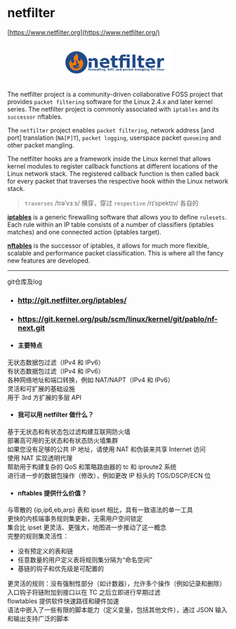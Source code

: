 # netfilter  

[https://www.netfilter.org](https://www.netfilter.org/)  

<br>
<div align=center>
    <img src="res/images/netfilter-logo3.png" width="50%"></img>  
</div>
<br>

The netfilter project is a community-driven collaborative FOSS project that provides `packet filtering` software for the Linux 2.4.x and later kernel series. The netfilter project is commonly associated with `iptables` and its `successor` nftables.  

The `netfilter` project enables `packet filtering`, network address [and port] translation (`NA[P]T`), `packet logging`, userspace packet `queueing` and other packet mangling.  

The netfilter hooks are a framework inside the Linux kernel that allows kernel modules to register callback functions at different locations of the Linux network stack. The registered callback function is then called back for every packet that traverses the respective hook within the Linux network stack.  

> `traverses` /trəˈvɜːs/ 横穿，穿过  `respective` /rɪˈspektɪv/ 各自的  

[**iptables**]() is a generic firewalling software that allows you to define `rulesets`. Each rule within an IP table consists of a number of classifiers (iptables matches) and one connected action (iptables target).

[**nftables**]() is the successor of iptables, it allows for much more flexible, scalable and performance packet classification. This is where all the fancy new features are developed.

---
git仓库及log  
- ### http://git.netfilter.org/iptables/
- ### https://git.kernel.org/pub/scm/linux/kernel/git/pablo/nf-next.git

- #### 主要特点  

无状态数据包过滤（IPv4 和 IPv6）  
有状态数据包过滤（IPv4 和 IPv6）  
各种网络地址和端口转换，例如 NAT/NAPT（IPv4 和 IPv6）  
灵活和可扩展的基础设施  
用于 3rd 方扩展的多层 API  

- #### 我可以用 netfilter 做什么？  
基于无状态和有状态包过滤构建互联网防火墙  
部署高可用的无状态和有状态防火墙集群  
如果您没有足够的公共 IP 地址，请使用 NAT 和伪装来共享 Internet 访问  
使用 NAT 实现透明代理  
帮助用于构建复杂的 QoS 和策略路由器的 tc 和 iproute2 系统  
进行进一步的数据包操作（修改），例如更改 IP 标头的 TOS/DSCP/ECN 位  

- #### nftables 提供什么价值？ 
与零散的 {ip,ip6,eb,arp} 表和 ipset 相比，具有一致语法的单一工具  
更快的内核端事务规则集更新，无需用户空间锁定  
集合比 ipset 更灵活、更强大，地图进一步推动了这一概念  
完整的规则集灵活性：  
  - 没有预定义的表和链  
  - 任意数量的用户定义表将规则集分隔为“命名空间”  
  - 基链的钩子和优先级是可配置的  

更灵活的规则：没有强制性部分（如计数器），允许多个操作（例如记录和删除）  
入口钩子将链附加到接口以在 TC 之后立即进行早期过滤  
flowtables 提供软件快速路径和硬件加速  
语法中嵌入了一些有限的脚本能力（定义变量，包括其他文件），通过 JSON 输入和输出支持广泛的脚本  